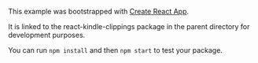 This example was bootstrapped with [Create React App](https://github.com/facebook/create-react-app).

It is linked to the react-kindle-clippings package in the parent directory for development purposes.

You can run `npm install` and then `npm start` to test your package.
